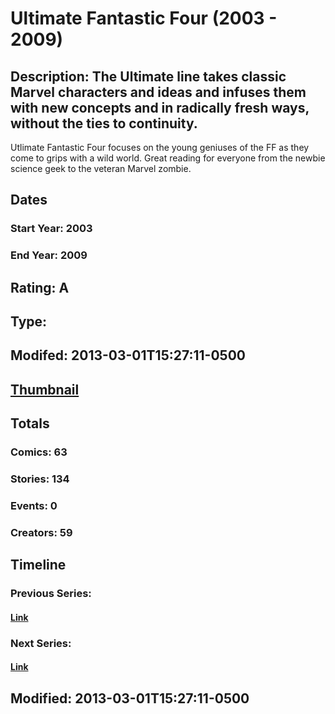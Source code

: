# Ultimate Fantastic Four (2003 - 2009)
## Description: The Ultimate line takes classic Marvel characters and ideas and infuses them with new concepts and in radically fresh ways, without the ties to continuity.<br>
Utlimate Fantastic Four focuses on the young geniuses of the FF as they come to grips with a wild world. Great reading for everyone from the newbie science geek to the veteran Marvel zombie.
## Dates
### Start Year: 2003
### End Year: 2009
## Rating: A
## Type: 
## Modifed: 2013-03-01T15:27:11-0500
## [Thumbnail](http://i.annihil.us/u/prod/marvel/i/mg/6/c0/51310e8e788bf.jpg)
## Totals
### Comics: 63
### Stories: 134
### Events: 0
### Creators: 59
## Timeline
### Previous Series: 
#### [Link]()
### Next Series: 
#### [Link]()
## Modified: 2013-03-01T15:27:11-0500